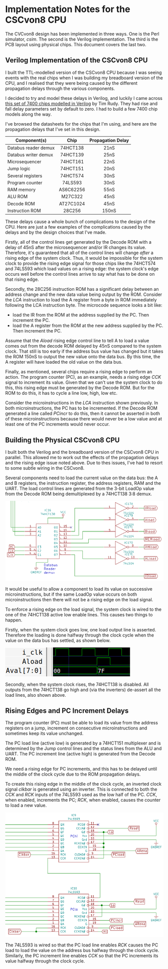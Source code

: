 # Implementation Notes for the CSCvon8 CPU

The CVCvon8 design has been implemented in three ways. One is the Perl
simulator, *csim*. The second is the Verilog implementation. The third
is the PCB layout using physical chips. This document covers the last two.

## Verilog Implementation of the CSCvon8 CPU

I built the TTL-modelled version of the CSCvon8 CPU because I was seeing
events with the real chips when I was building my breadboard version of
the CPU, and I realised that they were being caused by the different
propagation delays through the various components.

I decided to try and model these delays in Verilog, and luckily I came across
[this set of 7400 chips modelled in Verilog](https://github.com/TimRudy/ice-chips-verilog)
by Tim Rudy. They had rise and fall delay parameters set by default to zero.
I had to build a few 7400 chip models along the way.

I've browsed the datasheets for the chips that I'm using, and here are the
propagation delays that I've set in this design.

| Component(s) | Chip| Propagation Delay |
|--------------|:---:|:-----------------:|
| Databus reader demux | 74HCT138 |  21nS  |
| Databus writer demux | 74HCT139 |  25nS  |
| Microsequencer       | 74HCT161 |  22nS  |
| Jump logic           | 74HCT151 |  20nS  |
| Several registers    | 74HCT574 |  30nS  |
| Program counter      | 74LS593  |  30nS  |
| RAM memory           | AS6C62256 |  55nS  |
| ALU ROM	       | M27C322  |  45nS  |
| Decode ROM	       | AT27C1024 |  45nS  |
| Instruction ROM      | 28C256   |  150nS  |

These delays cause a whole bunch of complications to the design of the CPU.
Here are just a few examples of the complications caused by the delays and
by the design choices that I've made.

Firstly, all of the control lines get generated
by the Decode ROM with a delay of 45nS after the microsequencer and/or IR
changes its value. Therefore, it's guaranteed that all of the control lines
will change *after* a rising edge of the system clock. Thus, it would be
impossible for the system clock to provide the rising edge signal for
those chips like the 74HCT574 and 74LS593 which load values on a rising edge:
the system clock's edge occurs well before the control lines arrive to say
what has to be done on that rising edge.

Secondly, the 28C256 instruction ROM has a significant delay between an
address change and the new data value being output by the ROM. Consider
the *LCA* instruction to load the A register from a byte in ROM immediately
following the LCA instruction byte. The microcode sequence looks a bit like:

+ load the IR from the ROM at the address supplied by the PC. Then increment the PC.
+ load the A register from the ROM at the new address supplied by the PC. Then increment the PC.

Assume that the *Aload* rising edge control line to tell A to load a value
comes out from the decode ROM delayed by 45nS compared to the system clock.
That still is too early if the address bus value has changed but it takes the
ROM 150nS to output the new value onto the data bus. By this time, the A
register will have loaded the old value on the data bus.

Finally, as mentioned, several chips require a rising edge to perform an
action. The program counter (PC), as an example, needs a rising edge *CCK*
signal to increment its value. Given that we can't use the system clock to
do this, this rising edge must be generated by the Decode ROM. But for the
ROM to do this, it has to cycle a line low, high, low etc.

Consider the microinstructions in the *LCA* instruction shown previously.
In both microinstructions, the PC has to be incremented. If the Decode ROM
generated a line called *PCincr* to do this, then it cannot be asserted in
both of these microinstructions because there would never be a low value
and at least one of the PC increments would never occur.

## Building the Physical CSCvon8 CPU

I built both the Verilog and the breadboard version of the CSCvon8 CPU
in parallel. This allowed me to work out the effects of the propagation
delays and the rising edge issue noted above.
Due to thes issues, I've had to resort to some subtle wiring in the CSCvon8.

Several components need to load the current value on the data bus: the A and
B registers, the instruction register, the address registers, RAM and the UART.
The load control lines are generated from the 3-bit LoadOp value from the
Decode ROM being demultiplexed by a 74HCT138 3:8 demux.

![](Figs/reader_demux.png)

It would be useful to allow a component to load its value on successive
microinstructions, but if the same LoadOp value occurs on both
microinstructions then there will not be a rising edge on the load signal.

To enforce a rising edge on the load signal, the system clock is wired to the
one of the 74HCT138 active low enable lines. This causes two things to happen.

Firstly, when the system clock goes low, one load output line is asserted.
Therefore the loading is done halfway through the clock cycle when the
value on the data bus has settled, as shown below.

![](Figs/example_aload.png)

Secondly, when the system clock rises, the 74HCT138 is disabled. All
outputs from the 74HCT138 go high and (via the inverters) de-assert all the
load lines, also shown above.

## Rising Edges and PC Increment Delays

The program counter (PC) must be able to load its value from the address
registers on a jump, increment on consecutive microinstructions and
sometimes keep its value unchanged.

The PC load line (active low) is generated by a 74HCT151 multiplexer
and is determined by the Jump control lines and the status lines from the
ALU and UART. The PC increment line (active high) is generated from the
Decode ROM.

We need a rising edge for PC increments, and this has to be delayed until the
middle of the clock cycle due to the ROM propagation delays.

To create this rising edge in the middle of the clock cycle, an inverted
clock signal *clkbar* is generated using an inverter. This is connected
to both the *CCK* and *RCK* inputs of the 74LS593 used as the low half
of the PC. *CCK*, when enabled, increments the PC; *RCK*, when enabled,
causes the counter to load a new value.

![](Figs/PC_circuit.png)

The 74LS593 is wired so that the PC load line enables *RCK* causes the
PC load to load the value on the address bus halfway through the clock cycle.
Similarly, the PC increment line enables *CCK* so that the PC increments its
value halfway through the clock cycle.
